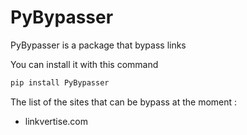# PyBypasser

PyBypasser is a package that bypass links

You can install it with this command
```bash
pip install PyBypasser
```

The list of the sites that can be bypass at the moment :
* linkvertise.com
